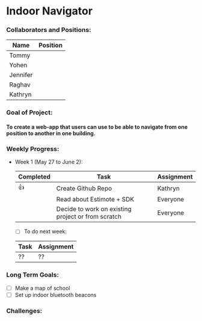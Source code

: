 # Indoor Navigator


### Collaborators and Positions:
| Name | Position |
|---|---|
| Tommy | |
| Yohen | |
| Jennifer | |
| Raghav | |
| Kathryn | |

### Goal of Project:
#### To create a web-app that users can use to be able to navigate from one position to another in one building.

### Weekly Progress:
- Week 1 (May 27 to June 2): 
  
  | Completed | Task | Assignment |
  | ---- |------|-----------|
  | :+1: | Create Github Repo | Kathryn |
  | | Read about Estimote + SDK | Everyone |
  |  | Decide to work on existing project or from scratch | Everyone |
  
  - [ ] To do next week:
  
  | Task | Assignment |
  |------|-----------|
  | ?? | ?? |
  
### Long Term Goals:
- [ ] Make a map of school
- [ ] Set up indoor bluetooth beacons

### Challenges:
